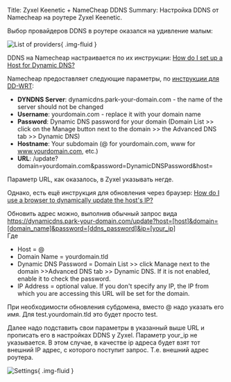 Title: Zyxel Keenetic + NameCheap DDNS
Summary: Настройка DDNS от Namecheap на роутере Zyxel Keenetic.

Выбор провайдеров DDNS в роутере оказался на удивление малым:

![List of providers]({static}/images/posts/2017/06/10/zyxel-keenetic-namecheap-ddns-1.png){ .img-fluid }

DDNS на Namecheap настраивается по их инструкции: [How do I set up a Host for Dynamic DNS?](https://www.namecheap.com/support/knowledgebase/article.aspx/43/11/how-do-i-set-up-a-host-for-dynamic-dns)

Namecheap предоставляет следующие параметры, по [инструкции для DD-WRT](https://www.namecheap.com/support/knowledgebase/article.aspx/9356/11/how-to-configure-a-ddwrt-router):
* **DYNDNS Server**: dynamicdns.park-your-domain.com - the name of the server should not be changed
* **Username**: yourdomain.com - replace it with your domain name
* **Password**: Dynamic DNS password for your domain (Domain List >> click on the Manage button next to the domain >> the Advanced DNS tab >> Dynamic DNS)
* **Hostname**: Your subdomain (@ for yourdomain.com, www for www.yourdomain.com, etc.)
* **URL**: /update?domain=yourdomain.com&password=DynamicDNSPassword&host=

Параметр URL, как оказалось, в Zyxel указывать негде.

Однако, есть ещё инструкция для обновления через браузер: [How do I use a browser to dynamically update the host's IP?](https://www.namecheap.com/support/knowledgebase/article.aspx/29/11/how-do-i-use-a-browser-to-dynamically-update-the-hosts-ip)

Обновить адрес можно, выполнив обычный запрос вида https://dynamicdns.park-your-domain.com/update?host=[host]&domain=[domain_name]&password=[ddns_password]&ip=[your_ip]<br>
Где
* Host = @
* Domain Name = yourdomain.tld
* Dynamic DNS Password = Domain List >> click Manage next to the domain >>Advanced DNS tab >> Dynamic DNS. If it is not enabled, enable it to check the password.
* IP Address = optional value. If you don't specify any IP, the IP from which you are accessing this URL will be set for the domain.

При необходимости обновления субдомена, вместо @ надо указать его имя. Для test.yourdomain.tld это будет просто test.

Далее надо подставить свои параметры в указанный выше URL и прописать его в настройках DDNS у Zyxel. Параметр your_ip не указывается. В этом случае, в качестве ip адреса будет взят тот внешний IP адрес, с которого поступит запрос. Т.е. внешний адрес роутера.

![Settings]({static}/images/posts/2017/06/10/zyxel-keenetic-namecheap-ddns-2.png){ .img-fluid }
